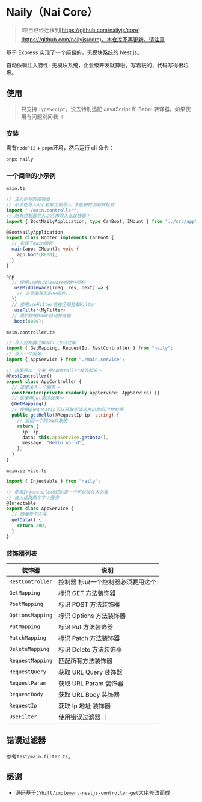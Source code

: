 # Naily（Nai Core）

> ❗️项目已经迁移到[https://github.com/nailyjs/core](https://github.com/nailyjs/core)，本仓库不再更新，请注意

基于 Express 实现了一个简易的，无模块系统的 Nest.js。

自动依赖注入特性+无模块系统，企业级开发就算啦，写着玩的，代码写得很垃圾。

## 使用

> 只支持 `TypeScript`，没去特别适配 JavaScript 和 Babel 转译器。如果使用有问题别问我（

### 安装

需有`node^12` + `pnpm`环境，然后运行 cli 命令：

```sh
pnpx naily
```

### 一个简单的小示例

`main.ts`

```typescript
// 注入你写的控制器
// 必须在导入app对象之前导入 才能被检测到并挂载
import "./main.controller";
// 所有控制器导入之后再导入此装饰器！
import { BootNailyApplication, type CanBoot, IMount } from "../src/app";

@BootNailyApplication
export class Booter implements CanBoot {
  // 实现了main函数
  main(app: IMount): void {
    app.boot(8000);
  }
}

app
  // 使用useMiddleware创建中间件
  .useMiddleware((req, res, next) => {
    // 这里编写您的中间件...
  })
  // 使用useFilter将在全局挂载Filter
  .useFilter(MyFilter)
  // 最后使用boot启动服务器
  .boot(8000);
```

`main.controller.ts`

```typescript
// 导入控制器注解和GET方法注解
import { GetMapping, RequestIp, RestController } from "naily";
// 导入一个服务
import { AppService } from "./main.service";

// 这里导出一个类 用controller装饰起来～
@RestController()
export class AppController {
  // 这里注入一个服务～
  constructor(private readonly appService: AppService) {}
  // 这里用get装饰起来～
  @GetMapping()
  // 使用@RequestIp可以获取到请求发出地的IP地址哦
  public getHello(@RequestIp ip: string) {
    // 返回一个JSON对象吧
    return {
      ip: ip,
      data: this.appService.getData(),
      message: "Hello world",
    };
  }
}
```

`main.service.ts`

```typescript
import { Injectable } from "naily";

// 使用Injectable标记这是一个可以被注入的类
// 说人话就两个字：服务
@Injectable
export class AppService {
  // 随便弄个方法
  getData() {
    return 200;
  }
}
```

### 装饰器列表

| 装饰器           | 说明                              |
| ---------------- | --------------------------------- |
| `RestController` | 控制器 标识一个控制器必须要用这个 |
| `GetMapping`     | 标识 GET 方法装饰器               |
| `PostMapping`    | 标识 POST 方法装饰器              |
| `OptionsMapping` | 标识 Options 方法装饰器           |
| `PutMapping`     | 标识 Put 方法装饰器               |
| `PatchMapping`   | 标识 Patch 方法装饰器             |
| `DeleteMapping`  | 标识 Delete 方法装饰器            |
| `RequestMapping` | 匹配所有方法装饰器                |
| `RequestQuery`   | 获取 URL Query 装饰器             |
| `RequestParam`   | 获取 URL Param 装饰器             |
| `RequestBody`    | 获取 URL Body 装饰器              |
| `RequestIp`      | 获取 Ip 地址 装饰器               |
| `UseFilter`      | 使用错误过滤器 ｜                 |

## 错误过滤器

参考`test/main.filter.ts`。

## 感谢

- [源码基于`JYbill/implement-nestjs-controller-get`大佬修改而成](https://github.com/JYbill/implement-nestjs-controller-get)
